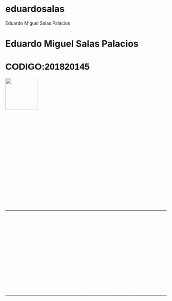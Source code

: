 # eduardosalas
<html>
<head>
Eduardo Miguel Salas Palacios
</head>
<h1 style="background-color:#fffcfc;">Eduardo Miguel Salas Palacios</h1>
<h1><font color="black" face="arial">CODIGO:201820145</font></h1>
<body style="background-image:url('https://estaticos1.larazon.es/binrepository/814x425/29c0/755d425/none/10810/UMOP/image_content_8193731_20180521195627.jpg')">
<img src="https://upload.wikimedia.org/wikipedia/commons/6/6e/Utec-logo.jpg"width="100" height="100">

<h1><font color="white" face="arial">¿Quien soy?</font></h1>
<p style="color:white;">Hola, mi nombre es Eduardo Salas Palacios tengo 18 a?os, nací el 10 de Agosto del 2000 en Lima.</p>
<p style="color:white;">me gusta mucho la música, y soy estudiante de UTEC</p>
<h3><font color="white" face="arial">HOBBIES:</font></h3>
<UL>
  <LI style="color:white;">Jugar videojuegos
  <LI style="color:white;">Escuchar musica
  <LI style="color:white;">Ver series
  <LI style="color:white;">Leer libros
  <LI style="color:white;">Películas
</UL>
<table>
<tr>
  <td><strong style="color:white;">Películas</strong></td>
  <td><strong style="color:white;">Videojuegos</strong></td>
  <td><strong style="color:white;">Series</strong></td>
  <td><strong style="color:white;">Libros</strong></td>
  <td><strong style="color:white;">Música</strong></td>
</tr>
 
<tr>
  <td style="color:white;">Nada es lo que parece</td>
  <td style="color:white;">Rainbow six siege</td>
  <td style="color:white;">Breaking Bad</td>
  <td style="color:white;">No me esperen en Abril</td>
  <td style="color:white;">Reel around the fountain</td>
</tr>
 
<tr>
  <td style="color:white;">Focus</td>
  <td style="color:white;">Fortnite</td>
  <td style="color:white;">Orange is the new black</td>
  <td style="color:white;">El libro negro de los secretos</td>
  <td style="color:white;">Lost on you</td>
</tr>
 
<tr>
  <td style="color:white;">Hitch</td>
  <td style="color:white;">FIFA 18</td>
  <td style="color:white;">The Walking Dead</td>
  <td style="color:white;">El amor en tiempos del cólera</td>
  <td style="color:white;">I don't wanna know her</td>
</tr>
